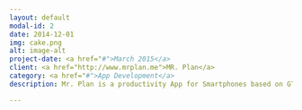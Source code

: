 ```yaml
---
layout: default
modal-id: 2
date: 2014-12-01
img: cake.png
alt: image-alt
project-date: <a href="#">March 2015</a>
client: <a href="http://www.mrplan.me">MR. Plan</a>
category: <a href="#">App Development</a>
description: Mr. Plan is a productivity App for Smartphones based on GTD lists "Getting Things Done". With that you can get organized in a more effective way.<br /><br /><a href="http://www.mrplan.me">Mr. Plan Website</a>

---
```

